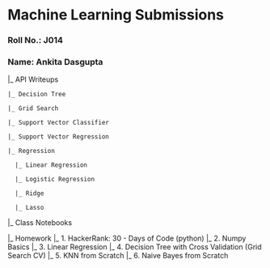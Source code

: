 # Machine Learning Submissions

### Roll No.: J014
### Name: Ankita Dasgupta

|_ API Writeups

    |_ Decision Tree 
    
    |_ Grid Search
    
    |_ Support Vector Classifier 
    
    |_ Support Vector Regression 
    
    |_ Regression 
    
      |_ Linear Regression
      
      |_ Logistic Regression
      
      |_ Ridge
      
      |_ Lasso
      
|_ Class Notebooks

|_ Homework
    |_ 1. HackerRank: 30 - Days of Code (python)
    |_ 2. Numpy Basics
    |_ 3. Linear Regression
    |_ 4. Decision Tree with Cross Validation (Grid Search CV) 
    |_ 5. KNN from Scratch
    |_ 6. Naive Bayes from Scratch



